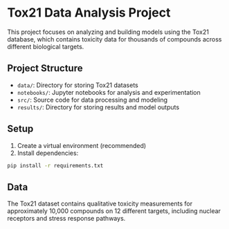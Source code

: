 # Tox21 Data Analysis Project

This project focuses on analyzing and building models using the Tox21 database, which contains toxicity data for thousands of compounds across different biological targets.

## Project Structure
- `data/`: Directory for storing Tox21 datasets
- `notebooks/`: Jupyter notebooks for analysis and experimentation
- `src/`: Source code for data processing and modeling
- `results/`: Directory for storing results and model outputs

## Setup
1. Create a virtual environment (recommended)
2. Install dependencies:
```bash
pip install -r requirements.txt
```

## Data
The Tox21 dataset contains qualitative toxicity measurements for approximately 10,000 compounds on 12 different targets, including nuclear receptors and stress response pathways. 
